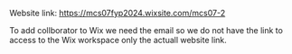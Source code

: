 Website link: https://mcs07fyp2024.wixsite.com/mcs07-2

To add collborator to Wix we need the email so we do not have the link to access to the Wix workspace only the actuall website link.